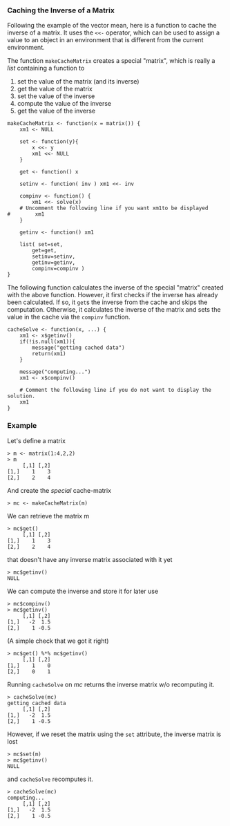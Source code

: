 ### Caching the Inverse of a Matrix

Following the example of the vector mean, here is a function to cache
the inverse of a matrix. It uses the `<<-` operator, which can be used to
assign a value to an object in an environment that is different from the
current environment.

The function `makeCacheMatrix` creates a special "matrix", which is
really a *list* containing a function to

1.  set the value of the matrix (and its inverse)
2.  get the value of the matrix
3.  set the value of the inverse
4.  compute the value of the inverse
5.  get the value of the inverse

<!-- -->

	makeCacheMatrix <- function(x = matrix()) {
    	xm1 <- NULL

    	set <- function(y){
    	    x <<- y
        	xm1 <<- NULL
    	}

    	get <- function() x

	    setinv <- function( inv ) xm1 <<- inv

 		compinv <- function() {
    	    xm1 <<- solve(x)
    	# Uncomment the following line if you want xm1to be displayed
	#        xm1
    	}

	    getinv <- function() xm1

	    list( set=set,
   			get=get,
    		setinv=setinv,
        	getinv=getinv,
            compinv=compinv )
	}

The following function calculates the inverse of the special "matrix"
created with the above function. However, it first checks if the
inverse has already been calculated. If so, it `get`s the inverse from the
cache and skips the computation. Otherwise, it calculates the inverse of
the matrix and sets the value in the cache via the `compinv`
function.

	cacheSolve <- function(x, ...) {
	    xm1 <- x$getinv()
   	 	if(!is.null(xm1)){
        	message("getting cached data")
        	return(xm1)
    	}

    	message("computing...")
    	xm1 <- x$compinv()

    	# Comment the following line if you do not want to display the solution.
    	xm1
	}

### Example

Let's define a matrix

	> m <- matrix(1:4,2,2)
	> m
	     [,1] [,2]
	[1,]    1    3
	[2,]    2    4

And create the *special* cache-matrix

	> mc <- makeCacheMatrix(m)

We can retrieve the matrix m

	> mc$get()
    	 [,1] [,2]
	[1,]    1    3
	[2,]    2    4

that doesn't have any inverse matrix associated with it yet

	> mc$getinv()
	NULL

We can compute the inverse and store it for later use

	> mc$compinv()
	> mc$getinv()
	     [,1] [,2]
	[1,]   -2  1.5
	[2,]    1 -0.5

(A simple check that we got it right)

	> mc$get() %*% mc$getinv()
    	 [,1] [,2]
	[1,]    1    0
	[2,]    0    1

Running `cacheSolve` on *mc* returns the inverse matrix w/o recomputing it.

	> cacheSolve(mc)
	getting cached data
    	 [,1] [,2]
	[1,]   -2  1.5
	[2,]    1 -0.5

However, if we reset the matrix using the `set` attribute, the inverse matrix is lost 

	> mc$set(m)
	> mc$getinv()
	NULL

and `cacheSolve` recomputes it.

	> cacheSolve(mc)
	computing...
    	 [,1] [,2]
	[1,]   -2  1.5
	[2,]    1 -0.5
	
	
	
	
	
	
	